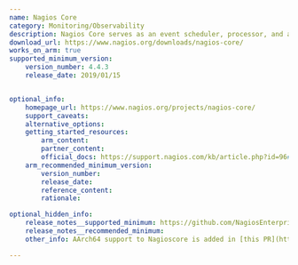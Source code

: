 ```yaml
---
name: Nagios Core
category: Monitoring/Observability
description: Nagios Core serves as an event scheduler, processor, and alert manager for elements that are monitored. It has an extensible architecture that is designed for flexibility and scalability.
download_url: https://www.nagios.org/downloads/nagios-core/
works_on_arm: true
supported_minimum_version:
    version_number: 4.4.3
    release_date: 2019/01/15


optional_info:
    homepage_url: https://www.nagios.org/projects/nagios-core/
    support_caveats:
    alternative_options:
    getting_started_resources:
        arm_content:
        partner_content:
        official_docs: https://support.nagios.com/kb/article.php?id=96#Ubuntu
    arm_recommended_minimum_version:
        version_number:
        release_date:
        reference_content:
        rationale:

optional_hidden_info:
    release_notes__supported_minimum: https://github.com/NagiosEnterprises/nagioscore/blob/master/Changelog#L140
    release_notes__recommended_minimum:
    other_info: AArch64 support to Nagioscore is added in [this PR](https://github.com/NagiosEnterprises/nagioscore/pull/587/files).

---
```

